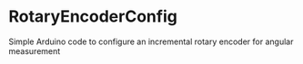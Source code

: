 # RotaryEncoderConfig
Simple Arduino code to configure an incremental rotary encoder for angular measurement
